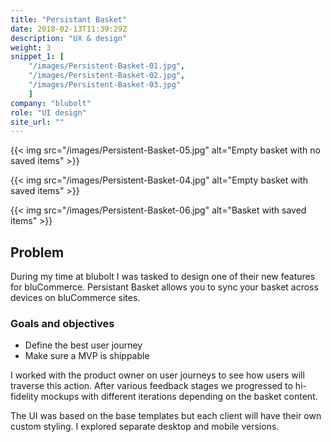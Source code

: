 ```yaml
---
title: "Persistant Basket"
date: 2018-02-13T11:39:29Z
description: "UX & design"
weight: 3
snippet_1: [
    "/images/Persistent-Basket-01.jpg",
    "/images/Persistent-Basket-02.jpg",
    "/images/Persistent-Basket-03.jpg"
    ]
company: "blubolt"
role: "UI design"
site_url: ""
---
```


{{< img src="/images/Persistent-Basket-05.jpg" alt="Empty basket with no saved items" >}}

{{< img src="/images/Persistent-Basket-04.jpg" alt="Empty basket with saved items" >}}

{{< img src="/images/Persistent-Basket-06.jpg" alt="Basket with saved items" >}}

## Problem

During my time at blubolt I was tasked to design one of their new features for bluCommerce. Persistant Basket allows you to sync your basket across devices on bluCommerce sites.</p>

### Goals and objectives

* Define the best user journey
* Make sure a MVP is shippable

I worked with the product owner on user journeys to see how users will traverse this action. After various feedback stages we progressed to hi-fidelity mockups with different iterations depending on the basket content.

The UI was based on the base templates but each client will have their own custom styling. I explored separate desktop and mobile versions.
